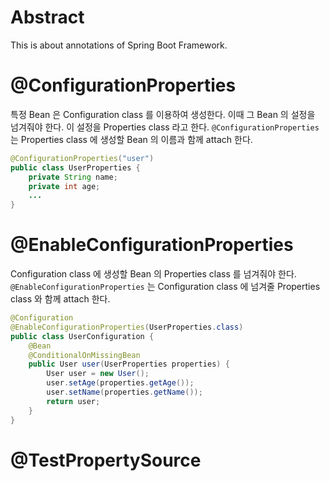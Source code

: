 # Abstract

This is about annotations of Spring Boot Framework.

# @ConfigurationProperties

특정 Bean 은 Configuration class 를 이용하여 생성한다. 이때 그 Bean 의 설정을 넘겨줘야 한다. 이 설정을 Properties class 라고 한다. `@ConfigurationProperties` 는 Properties class 에 생성할 Bean 의 이름과 함께 attach 한다.

```java
@ConfigurationProperties("user")
public class UserProperties {
	private String name;
	private int age;
	...
}
```

# @EnableConfigurationProperties

Configuration class 에 생성할 Bean 의 Properties class 를 넘겨줘야 한다. `@EnableConfigurationProperties` 는 Configuration class 에 넘겨줄 Properties class 와 함께 attach 한다.

```java
@Configuration
@EnableConfigurationProperties(UserProperties.class)
public class UserConfiguration {
	@Bean
	@ConditionalOnMissingBean
	public User user(UserProperties properties) {
		User user = new User();
		user.setAge(properties.getAge());
		user.setName(properties.getName());
		return user;
	}
}
```

# @TestPropertySource



